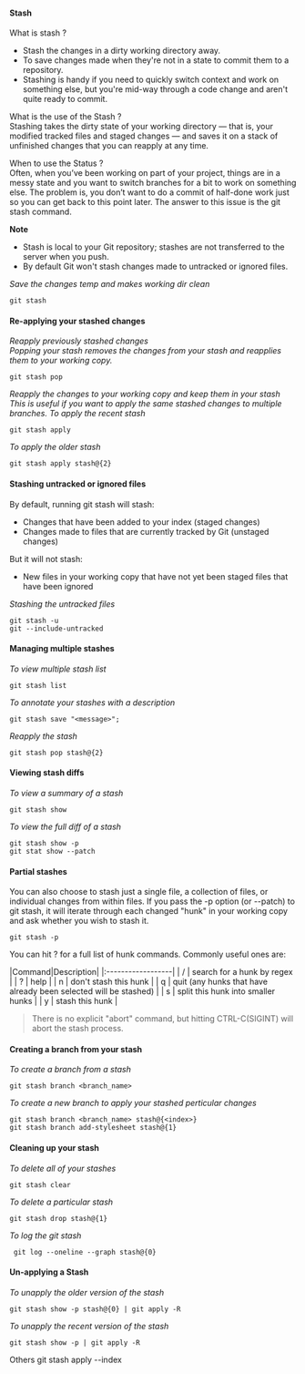 #### Stash

What is stash ?
  - Stash the changes in a dirty working directory away.
  - To save changes made when they're not in a state to commit  them to a repository.
  -  Stashing is handy if you need to quickly switch context and work on something else, but you're mid-way through a code change and aren't quite ready to commit.

What is the use of the Stash ?  
 Stashing takes the dirty state of your working directory — that is, your modified tracked files and staged changes — and saves it on a stack of unfinished changes that you can reapply at any time.

When to use the Status ?  
Often, when you’ve been working on part of your project, things are in a messy state and you want to switch branches for a bit to work on something else. The problem is, you don’t want to do a commit of half-done work just so you can get back to this point later. The answer to this issue is the git stash command.

**Note**
- Stash is local to your Git repository; stashes are not transferred to the server when you push.
- By default Git won't stash changes made to untracked or ignored files.

_Save the changes temp and makes working dir clean_
```
git stash
```



#### Re-applying your stashed changes
_Reapply previously stashed changes_  
_Popping your stash removes the changes from your stash and reapplies them to your working copy._
```
git stash pop
```
_Reapply the changes to your working copy and keep them in your stash_  
_This is useful if you want to apply the same stashed changes to multiple branches._
_To apply the recent stash_
```
git stash apply
```
_To apply the older stash_
```
git stash apply stash@{2}
```

#### Stashing untracked or ignored files
By default, running git stash will stash:

- Changes that have been added to your index (staged changes)
- Changes made to files that are currently tracked by Git (unstaged changes)

But it will not stash:

- New files in your working copy that have not yet been staged
files that have been ignored

_Stashing the untracked files_
```
git stash -u
git --include-untracked
```

#### Managing multiple stashes
_To view multiple stash list_
```
git stash list
```
_To annotate your stashes with a description_
```
git stash save "<message>";
```
_Reapply the stash_
```
git stash pop stash@{2}
```

#### Viewing stash diffs
_To view a summary of a stash_
```
git stash show
```
_To view the full diff of a stash_
```
git stash show -p
git stat show --patch
```
#### Partial stashes
You can also choose to stash just a single file, a collection of files, or individual changes from within files. If you pass the -p option (or --patch) to git stash, it will iterate through each changed "hunk" in your working copy and ask whether you wish to stash it.
```
git stash -p
```
You can hit ? for a full list of hunk commands. Commonly useful ones are:

|Command|Description|
|:------------------|
| /	| search for a hunk by regex |
| ? | help |
| n | don't stash this hunk |
| q | quit (any hunks that have already been selected will be stashed) |
| s | split this hunk into smaller hunks |
| y | stash this hunk |
>There is no explicit "abort" command, but hitting CTRL-C(SIGINT) will abort the stash process.

#### Creating a branch from your stash
_To create a branch from a stash_  
```
git stash branch <branch_name>
```
_To create a new branch to apply your stashed perticular changes_
```
git stash branch <branch_name> stash@{<index>}
git stash branch add-stylesheet stash@{1}
```

#### Cleaning up your stash
_To delete all of your stashes_
```
git stash clear
```
_To delete a particular stash_
```
git stash drop stash@{1}
```
_To log the git stash_
```
 git log --oneline --graph stash@{0}
```

#### Un-applying a Stash
_To unapply the older version of the stash_
```
git stash show -p stash@{0} | git apply -R
```
_To unapply the recent version of the stash_
```
git stash show -p | git apply -R
```
Others
git stash apply --index

